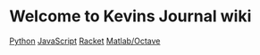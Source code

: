 # Welcome to Kevins Journal wiki

[Python](https://github.com/CS2613-FA2021/journal-entries-NeoChamp/blob/main/python)
[JavaScript](https://github.com/CS2613-FA2021/journal-entries-NeoChamp/blob/main/JavaScript)
[Racket](https://github.com/CS2613-FA2021/journal-entries-NeoChamp/blob/main/python)
[Matlab/Octave](https://github.com/CS2613-FA2021/journal-entries-NeoChamp/blob/main/python)
